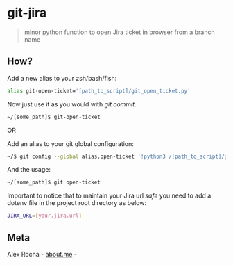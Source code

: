 # git-jira
> minor python function to open Jira ticket in browser from a branch name

## How?

Add a new alias to your zsh/bash/fish:

```bash
alias git-open-ticket='[path_to_script]/git_open_ticket.py'
```

Now just use it as you would with *git commit*.

```bash
~/[some_path]$ git-open-ticket  
```

OR

Add an alias to your git global configuration:

```bash
~/$ git config --global alias.open-ticket '!python3 /[path_to_script]/git-open-ticket/git_open_ticket.py'
```

And the usage:

```bash
~/[some_path]$ git open-ticket 
```

Important to notice that to maintain your Jira url *safe* you need to add a dotenv file in the project root directory as below:

```bash
JIRA_URL=[your.jira.url]
```


## Meta

Alex Rocha - [about.me](http://about.me/alex.rochas) -
